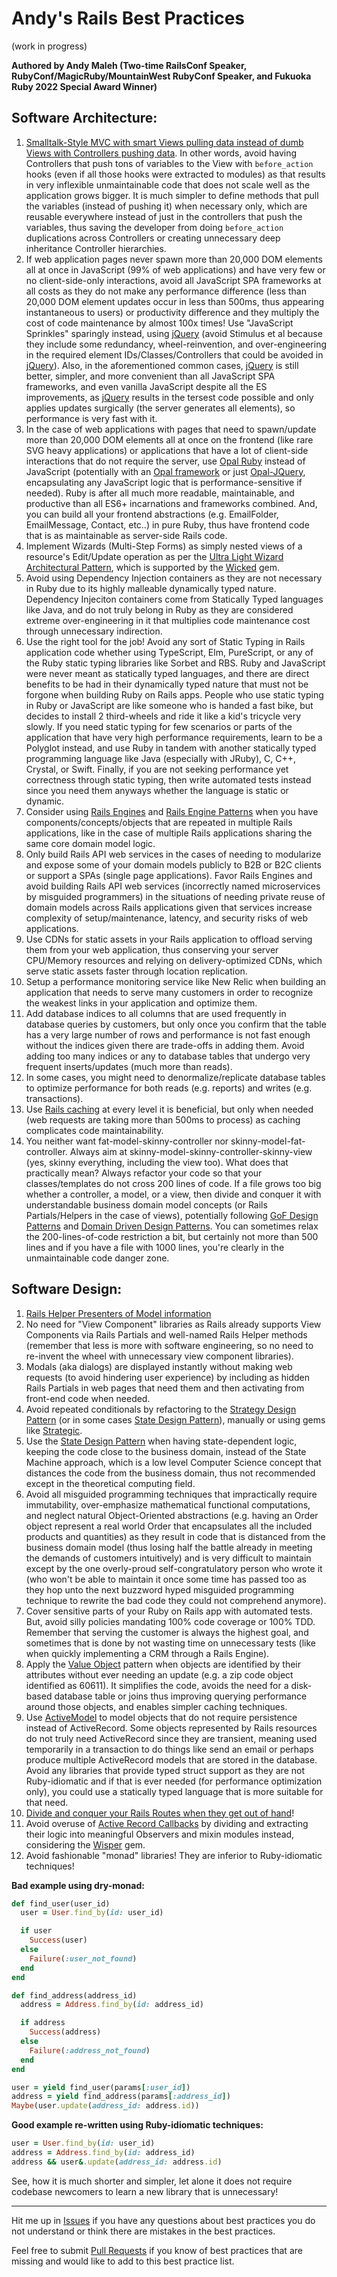 # Andy's Rails Best Practices

(work in progress)

**Authored by Andy Maleh (Two-time RailsConf Speaker, RubyConf/MagicRuby/MountainWest RubyConf Speaker, and Fukuoka Ruby 2022 Special Award Winner)**

## Software Architecture:

1. [Smalltalk-Style MVC with smart Views pulling data instead of dumb Views with Controllers pushing data](https://andymaleh.blogspot.com/2011/10/decoupling-views-from-controllers-in.html). In other words, avoid having Controllers that push tons of variables to the View with `before_action` hooks (even if all those hooks were extracted to modules) as that results in very inflexible unmaintainable code that does not scale well as the application grows bigger. It is much simpler to define methods that pull the variables (instead of pushing it) when necessary only, which are reusable everywhere instead of just in the controllers that push the variables, thus saving the developer from doing `before_action` duplications across Controllers or creating unnecessary deep inheritance Controller hierarchies.
1. If web application pages never spawn more than 20,000 DOM elements all at once in JavaScript (99% of web applications) and have very few or no client-side-only interactions, avoid all JavaScript SPA frameworks at all costs as they do not make any performance difference (less than 20,000 DOM element updates occur in less than 500ms, thus appearing instantaneous to users) or productivity difference and they multiply the cost of code maintenance by almost 100x times! Use "JavaScript Sprinkles" sparingly instead, using [jQuery](https://jquery.com/) (avoid Stimulus et al because they include some redundancy, wheel-reinvention, and over-engineering in the required element IDs/Classes/Controllers that could be avoided in [jQuery](https://jquery.com/)). Also, in the aforementioned common cases, [jQuery](https://jquery.com/) is still better, simpler, and more convenient than all JavaScript SPA frameworks, and even vanilla JavaScript despite all the ES improvements, as [jQuery](https://jquery.com/) results in the tersest code possible and only applies updates surgically (the server generates all elements), so performance is very fast with it.
1. In the case of web applications with pages that need to spawn/update more than 20,000 DOM elements all at once on the frontend (like rare SVG heavy applications) or applications that have a lot of client-side interactions that do not require the server, use [Opal Ruby](https://github.com/opal/opal-rails) instead of JavaScript (potentially with an [Opal framework](https://github.com/fazibear/awesome-opal) or just [Opal-JQuery](https://github.com/opal/opal-jquery/), encapsulating any JavaScript logic that is performance-sensitive if needed). Ruby is after all much more readable, maintainable, and productive than all ES6+ incarnations and frameworks combined. And, you can build all your frontend abstractions (e.g. EmailFolder, EmailMessage, Contact, etc..) in pure Ruby, thus have frontend code that is as maintainable as server-side Rails code.
1. Implement Wizards (Multi-Step Forms) as simply nested views of a resource's Edit/Update operation as per the [Ultra Light Wizard Architectural Pattern](https://github.com/AndyObtiva/ultra_light_wizard), which is supported by the [Wicked](https://github.com/zombocom/wicked) gem.
1. Avoid using Dependency Injection containers as they are not necessary in Ruby due to its highly malleable dynamically typed nature. Dependency Injeciton containers come from Statically Typed languages like Java, and do not truly belong in Ruby as they are considered extreme over-engineering in it that multiplies code maintenance cost through unnecessary indirection.
1. Use the right tool for the job! Avoid any sort of Static Typing in Rails application code whether using TypeScript, Elm, PureScript, or any of the Ruby static typing libraries like Sorbet and RBS. Ruby and JavaScript were never meant as statically typed languages, and there are direct benefits to be had in their dynamically typed nature that must not be forgone when building Ruby on Rails apps. People who use static typing in Ruby or JavaScript are like someone who is handed a fast bike, but decides to install 2 third-wheels and ride it like a kid's tricycle very slowly. If you need static typing for few scenarios or parts of the application that have very high performance requirements, learn to be a Polyglot instead, and use Ruby in tandem with another statically typed programming language like Java (especially with JRuby), C, C++, Crystal, or Swift. Finally, if you are not seeking performance yet correctness through static typing, then write automated tests instead since you need them anyways whether the language is static or dynamic.
1. Consider using [Rails Engines](https://guides.rubyonrails.org/engines.html) and [Rails Engine Patterns](https://www.slideshare.net/AndyMaleh/rails-engine-patterns) when you have components/concepts/objects that are repeated in multiple Rails applications, like in the case of multiple Rails applications sharing the same core domain model logic.  
1. Only build Rails API web services in the cases of needing to modularize and expose some of your domain models publicly to B2B or B2C clients or support a SPAs (single page applications). Favor Rails Engines and avoid building Rails API web services (incorrectly named microservices by misguided programmers) in the situations of needing private reuse of domain models across Rails applications given that services increase complexity of setup/maintenance, latency, and security risks of web applications.
1. Use CDNs for static assets in your Rails application to offload serving them from your web application, thus conserving your server CPU/Memory resources and relying on delivery-optimized CDNs, which serve static assets faster through location replication.
1. Setup a performance monitoring service like New Relic when building an application that needs to serve many customers in order to recognize the weakest links in your application and optimize them.
1. Add database indices to all columns that are used frequently in database queries by customers, but only once you confirm that the table has a very large number of rows and performance is not fast enough without the indices given there are trade-offs in adding them. Avoid adding too many indices or any to database tables that undergo very frequent inserts/updates (much more than reads). 
1. In some cases, you might need to denormalize/replicate database tables to optimize performance for both reads (e.g. reports) and writes (e.g. transactions).
1. Use [Rails caching](https://guides.rubyonrails.org/caching_with_rails.html) at every level it is beneficial, but only when needed (web requests are taking more than 500ms to process) as caching complicates code maintainability.
1. You neither want fat-model-skinny-controller nor skinny-model-fat-controller. Always aim at skinny-model-skinny-controller-skinny-view (yes, skinny everything, including the view too). What does that practically mean? Always refactor your code so that your classes/templates do not cross 200 lines of code. If a file grows too big whether a controller, a model, or a view, then divide and conquer it with understandable business domain model concepts (or Rails Partials/Helpers in the case of views), potentially following [GoF Design Patterns](https://en.wikipedia.org/wiki/Design_Patterns) and [Domain Driven Design Patterns](https://en.wikipedia.org/wiki/Domain-driven_design). You can sometimes relax the 200-lines-of-code restriction a bit, but certainly not more than 500 lines and if you have a file with 1000 lines, you're clearly in the unmaintainable code danger zone.

## Software Design:

1. [Rails Helper Presenters of Model information](https://andymaleh.blogspot.com/2011/10/decoupling-views-from-controllers-in.html)
1. No need for "View Component" libraries as Rails already supports View Components via Rails Partials and well-named Rails Helper methods (remember that less is more with software engineering, so no need to re-invent the wheel with unnecessary view component libraries).
1. Modals (aka dialogs) are displayed instantly without making web requests (to avoid hindering user experience) by including as hidden Rails Partials in web pages that need them and then activating from front-end code when needed.
1. Avoid repeated conditionals by refactoring to the [Strategy Design Pattern](https://en.wikipedia.org/wiki/Strategy_pattern) (or in some cases [State Design Pattern](https://en.wikipedia.org/wiki/State_pattern)), manually or using gems like [Strategic](https://github.com/AndyObtiva/strategic).
1. Use the [State Design Pattern](https://en.wikipedia.org/wiki/State_pattern) when having state-dependent logic, keeping the code close to the business domain, instead of the State Machine approach, which is a low level Computer Science concept that distances the code from the business domain, thus not recommended except in the theoretical computing field.
1. Avoid all misguided programming techniques that impractically require immutability, over-emphasize mathematical functional computations, and neglect natural Object-Oriented abstractions (e.g. having an Order object represent a real world Order that encapsulates all the included products and quantities) as they result in code that is distanced from the business domain model (thus losing half the battle already in meeting the demands of customers intuitively) and is very difficult to maintain except by the one overly-proud self-congratulatory person who wrote it (who won't be able to maintain it once some time has passed too as they hop unto the next buzzword hyped misguided programming technique to rewrite the bad code they could not comprehend anymore).
1. Cover sensitive parts of your Ruby on Rails app with automated tests. But, avoid silly policies mandating 100% code coverage or 100% TDD. Remember that serving the customer is always the highest goal, and sometimes that is done by not wasting time on unnecessary tests (like when quickly implementing a CRM through a Rails Engine). 
1. Apply the [Value Object](https://www.domainlanguage.com/wp-content/uploads/2016/05/DDD_Reference_2015-03.pdf) pattern when objects are identified by their attributes without ever needing an update (e.g. a zip code object identified as 60611). It simplifies the code, avoids the need for a disk-based database table or joins thus improving querying performance around those objects, and enables simpler caching techniques.
1. Use [ActiveModel](https://guides.rubyonrails.org/active_model_basics.html) to model objects that do not require persistence instead of ActiveRecord. Some objects represented by Rails resources do not truly need ActiveRecord since they are transient, meaning used temporarily in a transaction to do things like send an email or perhaps produce multiple ActiveRecord models that are stored in the database. Avoid any libraries that provide typed struct support as they are not Ruby-idiomatic and if that is ever needed (for performance optimization only), you could use a statically typed language that is more suitable for that need. 
1. [Divide and conquer your Rails Routes when they get out of hand](https://andymaleh.blogspot.com/2013/04/managing-rails-routes-when-they-get-out.html)!
1. Avoid overuse of [Active Record Callbacks](https://guides.rubyonrails.org/active_record_callbacks.html) by dividing and extracting their logic into meaningful Observers and mixin modules instead, considering the [Wisper](https://github.com/krisleech/wisper) gem.
1. Avoid fashionable "monad" libraries! They are inferior to Ruby-idiomatic techniques!

**Bad example using dry-monad:**

```ruby
def find_user(user_id)
  user = User.find_by(id: user_id)

  if user
    Success(user)
  else
    Failure(:user_not_found)
  end
end

def find_address(address_id)
  address = Address.find_by(id: address_id)

  if address
    Success(address)
  else
    Failure(:address_not_found)
  end
end

user = yield find_user(params[:user_id])
address = yield find_address(params[:address_id])
Maybe(user.update(address_id: address.id))
```

**Good example re-written using Ruby-idiomatic techniques:**

```ruby
user = User.find_by(id: user_id)
address = Address.find_by(id: address_id)
address && user&.update(address_id: address.id)
```

See, how it is much shorter and simpler, let alone it does not require codebase newcomers to learn a new library that is unnecessary! 

---

Hit me up in [Issues](https://github.com/AndyObtiva/rails_best_practices/issues) if you have any questions about best practices you do not understand or think there are mistakes in the best practices.

Feel free to submit [Pull Requests](https://github.com/AndyObtiva/rails_best_practices/pulls) if you know of best practices that are missing and would like to add to this best practice list.
